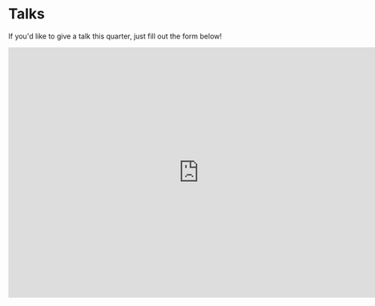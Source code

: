 # Talks

If you'd like to give a talk this quarter, just fill out the form below!

<iframe src="https://docs.google.com/forms/d/e/1FAIpQLScvZBygq498xuoHpTXOkkHfwFx9JU_KYSmaUtcXKwgr3ml71Q/viewform?embedded=true" width="760" height="500" frameborder="0" marginheight="0" marginwidth="0">Loading...</iframe>
